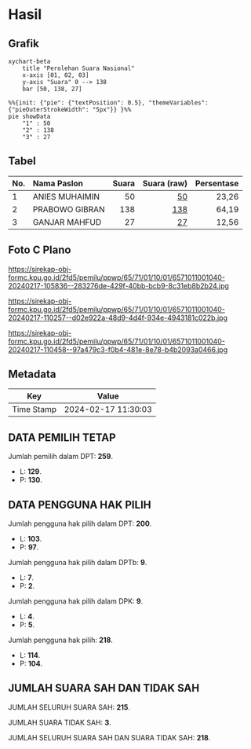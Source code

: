 # Hasil

## Grafik

```mermaid
xychart-beta
    title "Perolehan Suara Nasional"
    x-axis [01, 02, 03]
    y-axis "Suara" 0 --> 138
    bar [50, 138, 27]
```

```mermaid
%%{init: {"pie": {"textPosition": 0.5}, "themeVariables": {"pieOuterStrokeWidth": "5px"}} }%%
pie showData
    "1" : 50
    "2" : 138
    "3" : 27
```

## Tabel

| No. | Nama Paslon    | Suara | Suara (raw) | Persentase |
|:--- |:-------------- | -----:| -----------:| ----------:|
| 1   | ANIES MUHAIMIN | 50    | [50][p-1]   | 23,26      |
| 2   | PRABOWO GIBRAN | 138   | [138][p-2]  | 64,19      |
| 3   | GANJAR MAHFUD  | 27    | [27][p-3]   | 12,56      |


[p-1]: https://github.com/gigit-pemilu/pemilu-2024/blob/main/pilpres/hitung-suara/sub/65-kalimantan-utara/sub/71-kota-tarakan/sub/01-tarakan-barat/sub/1001-karang-anyar/sub/040-tps/sub/paslon-1.txt
[p-2]: https://github.com/gigit-pemilu/pemilu-2024/blob/main/pilpres/hitung-suara/sub/65-kalimantan-utara/sub/71-kota-tarakan/sub/01-tarakan-barat/sub/1001-karang-anyar/sub/040-tps/sub/paslon-2.txt
[p-3]: https://github.com/gigit-pemilu/pemilu-2024/blob/main/pilpres/hitung-suara/sub/65-kalimantan-utara/sub/71-kota-tarakan/sub/01-tarakan-barat/sub/1001-karang-anyar/sub/040-tps/sub/paslon-3.txt

## Foto C Plano

https://sirekap-obj-formc.kpu.go.id/2fd5/pemilu/ppwp/65/71/01/10/01/6571011001040-20240217-105836--283276de-429f-40bb-bcb9-8c31eb8b2b24.jpg

https://sirekap-obj-formc.kpu.go.id/2fd5/pemilu/ppwp/65/71/01/10/01/6571011001040-20240217-110257--d02e922a-48d9-4d4f-934e-4943181c022b.jpg

https://sirekap-obj-formc.kpu.go.id/2fd5/pemilu/ppwp/65/71/01/10/01/6571011001040-20240217-110458--97a479c3-f0b4-481e-8e78-b4b2093a0466.jpg


## Metadata

| Key        | Value               |
| ---------- | ------------------- |
| Time Stamp | 2024-02-17 11:30:03 |


## DATA PEMILIH TETAP

Jumlah pemilih dalam DPT: **259**.
 * L: **129**.
 * P: **130**.

## DATA PENGGUNA HAK PILIH

Jumlah pengguna hak pilih dalam DPT: **200**.
 * L: **103**.
 * P: **97**.

Jumlah pengguna hak pilih dalam DPTb: **9**.
 * L: **7**.
 * P: **2**.

Jumlah pengguna hak pilih dalam DPK: **9**.
 * L: **4**.
 * P: **5**.

Jumlah pengguna hak pilih: **218**.
 * L: **114**.
 * P: **104**.

## JUMLAH SUARA SAH DAN TIDAK SAH

JUMLAH SELURUH SUARA SAH: **215**.

JUMLAH SUARA TIDAK SAH: **3**.

JUMLAH SELURUH SUARA SAH DAN SUARA TIDAK SAH: **218**.


